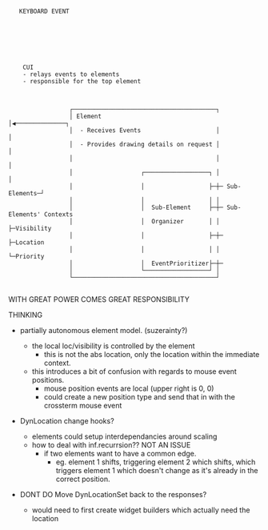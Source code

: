 ```
                                                                                             
   KEYBOARD EVENT                                                                            
                                                                                             
                                                                                             
                                                                                             
                                                                                             
                                                                                             
                                                                                             
                                                                                             
    CUI                                                                                      
    - relays events to elements                                                               
    - responsible for the top element                                                        
                                                                                             
                                                                                             
                                                                                             
                 ┌────────────────────────────────────────┐                                  
                 │ Element                                │◀──────────────┐                  
                 │  - Receives Events                     │               │                 
                 │  - Provides drawing details on request │               │                     
                 │                                        │               │                  
                 │                   ┌──────────────────┐ │               │                   
                 │                   │                  ├─┼─ Sub-Elements─┘                  
                 │                   │                  │ │                                      
                 │                   │  Sub-Element     ├─┼─ Sub-Elements' Contexts
                 │                   │  Organizer       │ │   ├─Visibility                    
                 │                   │                  ├─┼─  ├─Location          
                 │                   │                  │ │   └─Priority          
                 │                   │  EventPrioritizer├─┼─                          
                 │                   └──────────────────┘ │                                  
                 └────────────────────────────────────────┘                                  
                                                                                             
```

WITH GREAT POWER COMES GREAT RESPONSIBILITY 

THINKING
 - partially autonomous element model. (suzerainty?)
   - the local loc/visibility is controlled by the element
     - this is not the abs location, only the location within the immediate
       context.
   - this introduces a bit of confusion with regards to mouse event positions. 
     - mouse position events are local (upper right is 0, 0) 
     - could create a new position type and send that in with the crossterm mouse
       event 

 - DynLocation change hooks?
   - elements could setup interdependancies around scaling
   - how to deal with inf.recurrsion?? NOT AN ISSUE
     - if two elements want to have a common edge.
       - eg. element 1 shifts, triggering element 2 which shifts, which triggers
         element 1 which doesn't change as it's already in the correct position. 
 - DONT DO Move DynLocationSet back to the responses?
   - would need to first create widget builders which actually need the location
